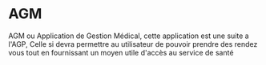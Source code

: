 # AGM
AGM ou Application de Gestion Médical, cette application est une suite a l'AGP, Celle si devra permettre au utilisateur de pouvoir prendre des rendez vous tout en fournissant un moyen utile d'accès au service de santé 
